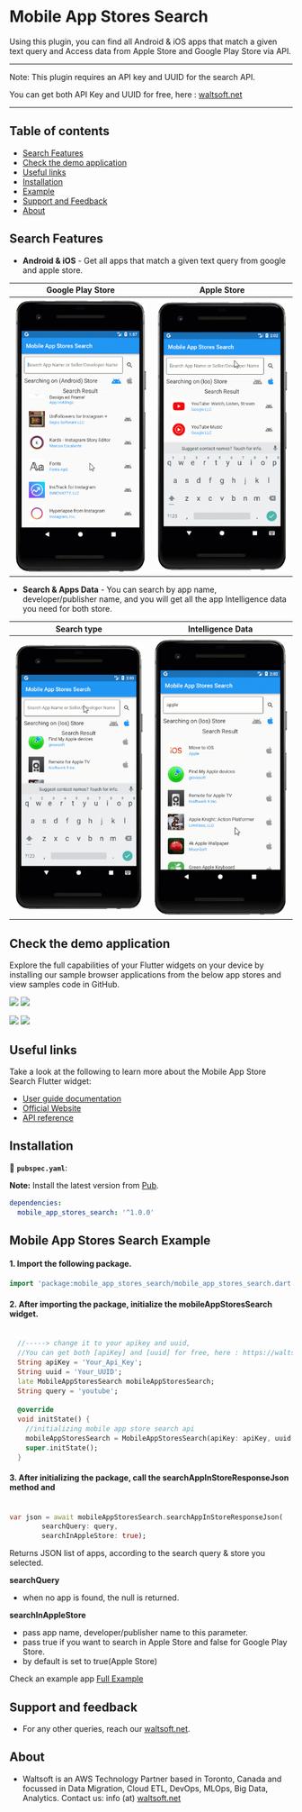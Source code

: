 # Mobile App Stores Search

Using this plugin, you can find all Android & iOS apps that match a given text query and Access data from Apple Store and Google Play Store via API.

--------------------------------------------------------------------------
Note: This plugin requires an API key and UUID for the search API.

You can get both API Key and UUID for free, here : [waltsoft.net](https://waltsoft.net/mobile_store_search_api)

----------------------------------------------------------------------------

## Table of contents
* [Search Features](#search-features)
* [Check the demo application](#check-the-demo-application)
* [Useful links](#useful-links)
* [Installation](#installation)
* [Example](#mobile-app-stores-search-example)
* [Support and Feedback](#support-and-feedback)
* [About](#support-and-feedback)

## Search Features

* **Android & iOS** - Get all apps that match a given text query from google and apple store.

 Google Play Store  | Apple Store 
 -------------------------------| ------------------------------ 
 ![style1](https://raw.githubusercontent.com/awsdataarchitect/mobile_app_stores_search/main/screenshot_demo/google_store_search.gif) | ![style10](https://raw.githubusercontent.com/awsdataarchitect/mobile_app_stores_search/main/screenshot_demo/apple_store_search.gif)  
 
* **Search & Apps Data** - You can search by app name, developer/publisher name, and you will get all the app Intelligence data you need for both store.

 Search type  | Intelligence Data
 -------------|------------------ 
 ![style1](https://raw.githubusercontent.com/awsdataarchitect/mobile_app_stores_search/main/screenshot_demo/seller_or_developer_search.gif) | ![style10](https://raw.githubusercontent.com/awsdataarchitect/mobile_app_stores_search/main/screenshot_demo/app_details.gif)  
 

## Check the demo application

Explore the full capabilities of your Flutter widgets on your device by installing our sample browser applications from the below app stores and view samples code in GitHub.


  <a href="https://github.com/awsdataarchitect/mobile_app_stores_search"><img src="https://firebasestorage.googleapis.com/v0/b/notifications-tracker.appspot.com/o/google_play_demo.png?alt=media&token=f9400974-5334-4381-981e-b4616cb7e56d"/></a>
  <a href="https://github.com/awsdataarchitect/mobile_app_stores_search"><img src="https://firebasestorage.googleapis.com/v0/b/notifications-tracker.appspot.com/o/ios_demo.png?alt=media&token=1916b62e-caec-4ba8-8e4e-321b555f0ed2"/></a>
  
  <a href="https://waltsoft.net/mobile_store_search_api/api_demo"><img src="https://firebasestorage.googleapis.com/v0/b/notifications-tracker.appspot.com/o/web_demo.png?alt=media&token=60d49e0a-0ec3-41a1-abab-3413ee1e00c7"/></a> 
  <a href="https://github.com/awsdataarchitect/mobile_app_stores_search"><img src="https://firebasestorage.googleapis.com/v0/b/notifications-tracker.appspot.com/o/github.png?alt=media&token=60a69a19-0266-41d5-a8ab-1755b2a92139"/></a>


## Useful links
Take a look at the following to learn more about the Mobile App Store Search Flutter widget:

* [User guide documentation](https://waltsoft.net/mobile_store_search_api/api_doc)
* [Official Website](https://waltsoft.net/)
* [API reference](https://waltsoft.net/mobile_store_search_api/api_doc)

## Installation
 📂 **`pubspec.yaml`**:

**Note:** Install the latest version from [Pub](https://pub.dev/).

```yaml
dependencies:
  mobile_app_stores_search: '^1.0.0'
```
## Mobile App Stores Search Example


#### 1. Import the following package.

```dart
import 'package:mobile_app_stores_search/mobile_app_stores_search.dart';
```

#### 2. After importing the package, initialize the **mobileAppStoresSearch** widget.

```dart

  //-----> change it to your apikey and uuid,
  //You can get both [apiKey] and [uuid] for free, here : https://waltsoft.net/mobile_store_search_api <-----//
  String apiKey = 'Your_Api_Key';
  String uuid = 'Your_UUID';
  late MobileAppStoresSearch mobileAppStoresSearch;
  String query = 'youtube';

  @override
  void initState() {
    //initializing mobile app store search api
    mobileAppStoresSearch = MobileAppStoresSearch(apiKey: apiKey, uuid: uuid);
    super.initState();
  }
```
#### 3. After initializing the package, call the **searchAppInStoreResponseJson** method and

```dart

var json = await mobileAppStoresSearch.searchAppInStoreResponseJson(
        searchQuery: query,
        searchInAppleStore: true);

```
Returns JSON list of apps, according to the search query & store you selected.
  
  **searchQuery**
  - when no app is found, the null is returned.
   
  **searchInAppleStore**
  - pass app name, developer/publisher name to this parameter.
  - pass true if you want to search in Apple Store and false for Google Play Store.
  - by default is set to true(Apple Store)

Check an example app [Full Example](https://github.com/awsdataarchitect/mobile_app_stores_search/blob/main/example/lib/main.dart)
## Support and feedback

* For any other queries, reach our [waltsoft.net](https://waltsoft.net).

## About

* Waltsoft is an AWS Technology Partner based in Toronto, Canada and focussed in Data Migration, Cloud ETL, DevOps, MLOps, Big Data, Analytics. Contact us: info (at) [waltsoft.net](https://waltsoft.net)

